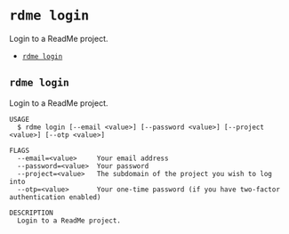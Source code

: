 `rdme login`
============

Login to a ReadMe project.

* [`rdme login`](#rdme-login)

## `rdme login`

Login to a ReadMe project.

```
USAGE
  $ rdme login [--email <value>] [--password <value>] [--project <value>] [--otp <value>]

FLAGS
  --email=<value>     Your email address
  --password=<value>  Your password
  --project=<value>   The subdomain of the project you wish to log into
  --otp=<value>       Your one-time password (if you have two-factor authentication enabled)

DESCRIPTION
  Login to a ReadMe project.
```

